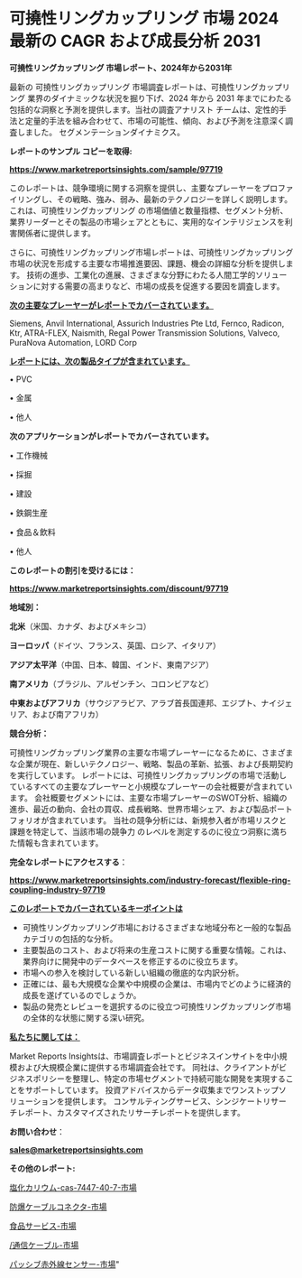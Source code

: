 # 可撓性リングカップリング 市場 2024 最新の CAGR および成長分析 2031

<strong>可撓性リングカップリング 市場レポート、2024年から2031年</strong>

最新の 可撓性リングカップリング 市場調査レポートは、可撓性リングカップリング 業界のダイナミックな状況を掘り下げ、2024 年から 2031 年までにわたる包括的な洞察と予測を提供します。当社の調査アナリスト チームは、定性的手法と定量的手法を組み合わせて、市場の可能性、傾向、および予測を注意深く調査しました。 セグメンテーションダイナミクス。



<strong>レポートのサンプル コピーを取得:</strong> <a href=https://www.marketreportsinsights.com/sample/97719>

<strong><u>https://www.marketreportsinsights.com/sample/97719</u></strong></a>

このレポートは、競争環境に関する洞察を提供し、主要なプレーヤーをプロファイリングし、その戦略、強み、弱み、最新のテクノロジーを詳しく説明します。 これは、可撓性リングカップリング の市場価値と数量指標、セグメント分析、業界リーダーとその製品の市場シェアとともに、実用的なインテリジェンスを利害関係者に提供します。

さらに、可撓性リングカップリング市場レポートは、可撓性リングカップリング市場の状況を形成する主要な市場推進要因、課題、機会の詳細な分析を提供します。 技術の進歩、工業化の進展、さまざまな分野にわたる人間工学的ソリューションに対する需要の高まりなど、市場の成長を促進する要因を調査します。



<strong><u>次の主要なプレーヤーがレポートでカバーされています。</u></strong>

Siemens, Anvil International, Assurich Industries Pte Ltd, Fernco, Radicon, Ktr, ATRA-FLEX, Naismith, Regal Power Transmission Solutions, Valveco, PuraNova Automation, LORD Corp



<strong><u><b>レポートには、次の製品タイプが含まれています。</b></u></strong>

• PVC

• 金属

• 他人



<strong><b>次のアプリケーションがレポートでカバーされています。</b></strong>

• 工作機械

• 採掘

• 建設

• 鉄鋼生産

• 食品＆飲料

• 他人



<strong><b>このレポートの割引を受けるには：</b></strong><a href=https://www.marketreportsinsights.com/discount/97719>

<strong><u>https://www.marketreportsinsights.com/discount/97719</u></strong></a>



<strong>地域別：</strong>



<strong>北米</strong>（米国、カナダ、およびメキシコ）



<strong>ヨーロッパ</strong>（ドイツ、フランス、英国、ロシア、イタリア）



<strong>アジア太平洋</strong>（中国、日本、韓国、インド、東南アジア）



<strong>南アメリカ</strong>（ブラジル、アルゼンチン、コロンビアなど）



<strong>中東およびアフリカ</strong>（サウジアラビア、アラブ首長国連邦、エジプト、ナイジェリア、および南アフリカ）



<strong>競合分析：</strong>

可撓性リングカップリング業界の主要な市場プレーヤーになるために、さまざまな企業が現在、新しいテクノロジー、戦略、製品の革新、拡張、および長期契約を実行しています。 レポートには、可撓性リングカップリングの市場で活動しているすべての主要なプレーヤーと小規模なプレーヤーの会社概要が含まれています。 会社概要セグメントには、主要な市場プレーヤーのSWOT分析、組織の進歩、最近の動向、会社の買収、成長戦略、世界市場シェア、および製品ポートフォリオが含まれています。 当社の競争分析には、新規参入者が市場リスクと課題を特定して、当該市場の競争力 のレベルを測定するのに役立つ洞察に満ちた情報も含まれています。



<strong>完全なレポートにアクセスする</strong>：

<a href=https://www.marketreportsinsights.com/industry-forecast/flexible-ring-coupling-industry-97719>

<strong><u>https://www.marketreportsinsights.com/industry-forecast/flexible-ring-coupling-industry-97719</u></strong></a>



<strong><u><b>このレポートでカバーされているキーポイントは</b></u></strong>
<ul>
  <li>可撓性リングカップリング市場におけるさまざまな地域分布と一般的な製品カテゴリの包括的な分析。</li>
  <li>主要製品のコスト、および将来の生産コストに関する重要な情報。これは、業界向けに開発中のデータベースを修正するのに役立ちます。</li>
  <li>市場への参入を検討している新しい組織の徹底的な内訳分析。</li>
  <li>正確には、最も大規模な企業や中規模の企業は、市場内でどのように経済的成長を遂げているのでしょうか。</li>
  <li>製品の発売とレビューを選択するのに役立つ可撓性リングカップリング市場の全体的な状態に関する深い研究。</li>
</ul>


<strong><u><b>私たちに関しては：</b></u></strong>

Market Reports Insightsは、市場調査レポートとビジネスインサイトを中小規模および大規模企業に提供する市場調査会社です。 同社は、クライアントがビジネスポリシーを整理し、特定の市場セグメントで持続可能な開発を実現することをサポートしています。 投資アドバイスからデータ収集までワンストップソリューションを提供します。 コンサルティングサービス、シンジケートリサーチレポート、カスタマイズされたリサーチレポートを提供します。



<strong><b>お問い合わせ</b></strong>：

<a href=mailto:sales@marketreportsinsights.com>

<strong><u>sales@marketreportsinsights.com</u></strong></a>



<strong>その他のレポート:</strong>

<a href=https://www.linkedin.com/pulse/塩化カリウム-cas-7447-40-7-市場-2030-年までの需要に焦点を当てた-piy6f/>塩化カリウム-cas-7447-40-7-市場</a>

<a href=https://www.linkedin.com/pulse/防爆ケーブルコネクタ-市場-2023-総合分析と事業成長戦略-2030-ajwlf/>防爆ケーブルコネクタ-市場</a>

<a href=https://www.linkedin.com/pulse/食品サービス-市場-2023-総利益と主要ベンダー-2030-data-dive-discoveries-24-analysis-bqs6f/>食品サービス-市場</a>

<a href=https://www.linkedin.com/pulse//通信ケーブル-市場-2023-収益と成長ドライバー-2030-pr-news-hub-lgfxf/>/通信ケーブル-市場</a>

<a href=https://www.linkedin.com/pulse/パッシブ赤外線センサー-市場-2023-競争分析と事業成長-2030-pr-news-hub-vtynf/>パッシブ赤外線センサー-市場</a>"
